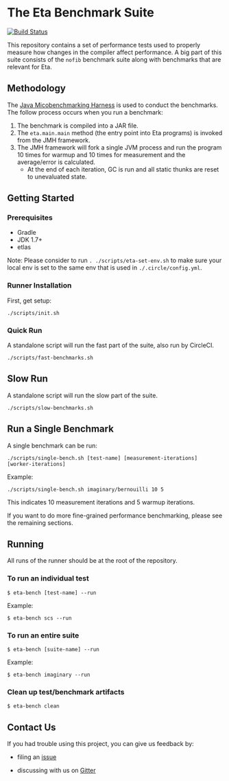# The Eta Benchmark Suite

[![Build Status](https://circleci.com/gh/typelead/eta-benchmarks.svg?style=shield&circle-token=97b838c8a686e8a33747d105d1713f970c381680)](https://circleci.com/gh/typelead/eta-benchmarks)

This repository contains a set of performance tests used to properly measure how changes in the compiler affect performance. A big part of this suite consists of  the `nofib` benchmark suite along with benchmarks that are relevant for Eta.

## Methodology
The [Java Micobenchmarking Harness](http://openjdk.java.net/projects/code-tools/jmh/) is used to conduct the benchmarks. The follow process occurs when you run a benchmark:

1. The benchmark is compiled into a JAR file.
2. The `eta.main.main` method (the entry point into Eta programs) is invoked from the
   JMH framework.
3. The JMH framework will fork a single JVM process and run the program 10 times for
   warmup and 10 times for measurement and the average/error is calculated.
   - At the end of each iteration, GC is run and all static thunks are reset to unevaluated state.

## Getting Started

### Prerequisites
- Gradle
- JDK 1.7+
- etlas

Note: Please consider to run `. ./scripts/eta-set-env.sh` to make sure your local env is set to the same env that is used in `./.circle/config.yml`.

### Runner Installation

First, get setup:

```
./scripts/init.sh
```

### Quick Run

A standalone script will run the fast part of the suite, also run by CircleCI.

```
./scripts/fast-benchmarks.sh
```

## Slow Run

A standalone script will run the slow part of the suite.

```
./scripts/slow-benchmarks.sh
```

## Run a Single Benchmark

A single benchmark can be run:

```
./scripts/single-bench.sh [test-name] [measurement-iterations] [worker-iterations]

```

Example:

```
./scripts/single-bench.sh imaginary/bernouilli 10 5

```
This indicates 10 measurement iterations and 5 warmup iterations.

If you want to do more fine-grained performance benchmarking, please see the remaining sections.

## Running

All runs of the runner should be at the root of the repository.

### To run an individual test

`$ eta-bench [test-name] --run`

Example:

`$ eta-bench scs --run`

### To run an entire suite

`$ eta-bench [suite-name] --run`

Example:

`$ eta-bench imaginary --run`

### Clean up test/benchmark artifacts

`$ eta-bench clean`

## Contact Us

If you had trouble using this project, you can give us feedback by:

- filing an [issue](https://github.com/typelead/eta-benchmarks/issues/new)

- discussing with us on [Gitter](https://gitter.im/typelead/eta)
